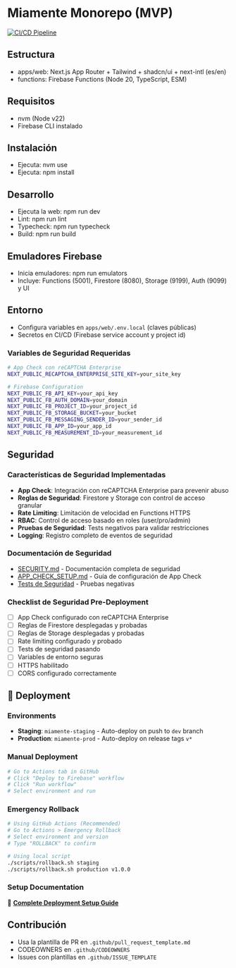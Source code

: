 # Miamente Monorepo (MVP)

[![CI/CD Pipeline](https://github.com/manueljurado/miamente_platform/actions/workflows/ci.yml/badge.svg)](https://github.com/manueljurado/miamente_platform/actions/workflows/ci.yml)

## Estructura

- apps/web: Next.js App Router + Tailwind + shadcn/ui + next-intl (es/en)
- functions: Firebase Functions (Node 20, TypeScript, ESM)

## Requisitos

- nvm (Node v22)
- Firebase CLI instalado

## Instalación

- Ejecuta: nvm use
- Ejecuta: npm install

## Desarrollo

- Ejecuta la web: npm run dev
- Lint: npm run lint
- Typecheck: npm run typecheck
- Build: npm run build

## Emuladores Firebase

- Inicia emuladores: npm run emulators
- Incluye: Functions (5001), Firestore (8080), Storage (9199), Auth (9099) y UI

## Entorno

- Configura variables en `apps/web/.env.local` (claves públicas)
- Secretos en CI/CD (Firebase service account y project id)

### Variables de Seguridad Requeridas

```bash
# App Check con reCAPTCHA Enterprise
NEXT_PUBLIC_RECAPTCHA_ENTERPRISE_SITE_KEY=your_site_key

# Firebase Configuration
NEXT_PUBLIC_FB_API_KEY=your_api_key
NEXT_PUBLIC_FB_AUTH_DOMAIN=your_domain
NEXT_PUBLIC_FB_PROJECT_ID=your_project_id
NEXT_PUBLIC_FB_STORAGE_BUCKET=your_bucket
NEXT_PUBLIC_FB_MESSAGING_SENDER_ID=your_sender_id
NEXT_PUBLIC_FB_APP_ID=your_app_id
NEXT_PUBLIC_FB_MEASUREMENT_ID=your_measurement_id
```

## Seguridad

### Características de Seguridad Implementadas

- **App Check**: Integración con reCAPTCHA Enterprise para prevenir abuso
- **Reglas de Seguridad**: Firestore y Storage con control de acceso granular
- **Rate Limiting**: Limitación de velocidad en Functions HTTPS
- **RBAC**: Control de acceso basado en roles (user/pro/admin)
- **Pruebas de Seguridad**: Tests negativos para validar restricciones
- **Logging**: Registro completo de eventos de seguridad

### Documentación de Seguridad

- [SECURITY.md](./SECURITY.md) - Documentación completa de seguridad
- [APP_CHECK_SETUP.md](./docs/APP_CHECK_SETUP.md) - Guía de configuración de App Check
- [Tests de Seguridad](./apps/web/src/app/__tests__/security-negative.test.tsx) - Pruebas negativas

### Checklist de Seguridad Pre-Deployment

- [ ] App Check configurado con reCAPTCHA Enterprise
- [ ] Reglas de Firestore desplegadas y probadas
- [ ] Reglas de Storage desplegadas y probadas
- [ ] Rate limiting configurado y probado
- [ ] Tests de seguridad pasando
- [ ] Variables de entorno seguras
- [ ] HTTPS habilitado
- [ ] CORS configurado correctamente

## 🚀 Deployment

### Environments

- **Staging**: `miamente-staging` - Auto-deploy on push to `dev` branch
- **Production**: `miamente-prod` - Auto-deploy on release tags `v*`

### Manual Deployment

```bash
# Go to Actions tab in GitHub
# Click "Deploy to Firebase" workflow
# Click "Run workflow"
# Select environment and run
```

### Emergency Rollback

```bash
# Using GitHub Actions (Recommended)
# Go to Actions > Emergency Rollback
# Select environment and version
# Type "ROLLBACK" to confirm

# Using local script
./scripts/rollback.sh staging
./scripts/rollback.sh production v1.0.0
```

### Setup Documentation

📖 **[Complete Deployment Setup Guide](docs/DEPLOYMENT_SETUP.md)**

## Contribución

- Usa la plantilla de PR en `.github/pull_request_template.md`
- CODEOWNERS en `.github/CODEOWNERS`
- Issues con plantillas en `.github/ISSUE_TEMPLATE`

